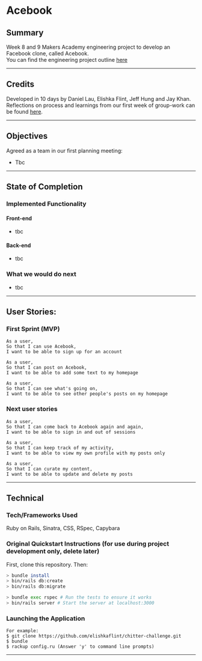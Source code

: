 # Acebook

## Summary

Week 8 and 9 Makers Academy engineering project to develop an Facebook clone, called Acebook. <br>
You can find the engineering project outline [here](https://github.com/makersacademy/course/tree/master/engineering_projects/rails)
___

## Credits

Developed in 10 days by Daniel Lau, Elishka Flint, Jeff Hung and Jay Khan.
Reflections on process and learnings from our first week of group-work can be found [here](https://hackmd.io/-5Q6g-SnQqaELTfrZjOP0w?both).
___

## Objectives

Agreed as a team in our first planning meeting:
* Tbc
___

## State of Completion

### Implemented Functionality

#### Front-end
* tbc

#### Back-end
* tbc

### What we would do next
* tbc
___

## User Stories:

### First Sprint (MVP)

```
As a user,
So that I can use Acebook,
I want to be able to sign up for an account
```
```
As a user,
So that I can post on Acebook,
I want to be able to add some text to my homepage
```
```
As a user,
So that I can see what's going on,
I want to be able to see other people's posts on my homepage
```
### Next user stories
```
As a user,
So that I can come back to Acebook again and again,
I want to be able to sign in and out of sessions
```
```
As a user,
So that I can keep track of my activity,
I want to be able to view my own profile with my posts only
```
```
As a user,
So that I can curate my content,
I want to be able to update and delete my posts
```
___

## Technical

### Tech/Frameworks Used

Ruby on Rails, Sinatra, CSS, RSpec, Capybara

### Original Quickstart Instructions (for use during project development only, delete later)

First, clone this repository. Then:

```bash
> bundle install
> bin/rails db:create
> bin/rails db:migrate

> bundle exec rspec # Run the tests to ensure it works
> bin/rails server # Start the server at localhost:3000
```

### Launching the Application

```
For example:
$ git clone https://github.com/elishkaflint/chitter-challenge.git
$ bundle
$ rackup config.ru (Answer 'y' to command line prompts)
```
____
